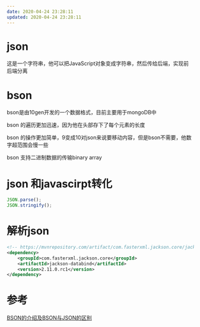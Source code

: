 ```yaml
---
date: 2020-04-24 23:28:11
updated: 2020-04-24 23:28:11
---
```


# json
这是一个字符串，他可以把JavaScript对象变成字符串，然后传给后端，实现前后端分离

# bson
bson是由10gen开发的一个数据格式，目前主要用于mongoDB中

bson 的遍历更加迅速，因为他在头部存下了每个元素的长度

bson 的操作更加简单，9变成10对json来说要移动内容，但是bson不需要，他数字超范围会慢一些

bson 支持二进制数据的传输binary array

# json 和javascirpt转化
```js
JSON.parse();
JSON.stringify();
```

# 解析json
```xml
<!-- https://mvnrepository.com/artifact/com.fasterxml.jackson.core/jackson-databind -->
<dependency>
    <groupId>com.fasterxml.jackson.core</groupId>
    <artifactId>jackson-databind</artifactId>
    <version>2.11.0.rc1</version>
</dependency>

```

# 参考
[BSON的介绍及BSON与JSON的区别](https://blog.csdn.net/m0_38110132/article/details/77716792)
